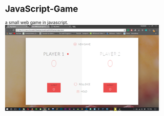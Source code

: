 # JavaScript-Game
a small web  game in javascript.
![alt text](https://github.com/biku1998/JavaScript-Game/blob/master/Screenshot%20(17).png)
